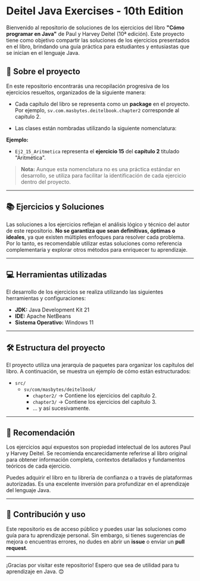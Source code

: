 # Deitel Java Exercises - 10th Edition

Bienvenido al repositorio de soluciones de los ejercicios del libro **"Cómo programar en Java"** de Paul y Harvey Deitel (10ª edición). Este proyecto tiene como objetivo compartir las soluciones de los ejercicios presentados en el libro, brindando una guía práctica para estudiantes y entusiastas que se inician en el lenguaje Java.

## 🚀 Sobre el proyecto

En este repositorio encontrarás una recopilación progresiva de los ejercicios resueltos, organizados de la siguiente manera:

- Cada capítulo del libro se representa como un **package** en el proyecto.  
  Por ejemplo, `sv.com.masbytes.deitelbook.chapter2` corresponde al capítulo 2.
  
- Las clases están nombradas utilizando la siguiente nomenclatura:

**Ejemplo:**  
- `Ej2_15_Aritmetica` representa el **ejercicio 15** del **capítulo 2** titulado "Aritmética".

> **Nota:** Aunque esta nomenclatura no es una práctica estándar en desarrollo, se utiliza para facilitar la identificación de cada ejercicio dentro del proyecto.

---

## 📚 Ejercicios y Soluciones

Las soluciones a los ejercicios reflejan el análisis lógico y técnico del autor de este repositorio. **No se garantiza que sean definitivas, óptimas o ideales**, ya que existen múltiples enfoques para resolver cada problema. Por lo tanto, es recomendable utilizar estas soluciones como referencia complementaria y explorar otros métodos para enriquecer tu aprendizaje.

---

## 💻 Herramientas utilizadas

El desarrollo de los ejercicios se realiza utilizando las siguientes herramientas y configuraciones:

- **JDK:** Java Development Kit 21  
- **IDE:** Apache NetBeans  
- **Sistema Operativo:** Windows 11  

---

## 🛠 Estructura del proyecto

El proyecto utiliza una jerarquía de paquetes para organizar los capítulos del libro. A continuación, se muestra un ejemplo de cómo están estructurados:

- `src/`  
  - `sv/com/masbytes/deitelbook/`  
    - `chapter2/` → Contiene los ejercicios del capítulo 2.  
    - `chapter3/` → Contiene los ejercicios del capítulo 3.  
    - ... y así sucesivamente.

---

## 📖 Recomendación

Los ejercicios aquí expuestos son propiedad intelectual de los autores Paul y Harvey Deitel. Se recomienda encarecidamente referirse al libro original para obtener información completa, contextos detallados y fundamentos teóricos de cada ejercicio.

Puedes adquirir el libro en tu librería de confianza o a través de plataformas autorizadas. Es una excelente inversión para profundizar en el aprendizaje del lenguaje Java.

---

## 🤝 Contribución y uso

Este repositorio es de acceso público y puedes usar las soluciones como guía para tu aprendizaje personal. Sin embargo, si tienes sugerencias de mejora o encuentras errores, no dudes en abrir un **issue** o enviar un **pull request**.

---

¡Gracias por visitar este repositorio! Espero que sea de utilidad para tu aprendizaje en Java. 😊
